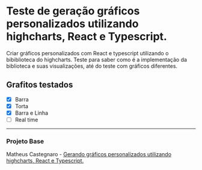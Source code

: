 # Teste de geração gráficos personalizados utilizando highcharts, React e Typescript.

Criar gráficos personalizados com React e typescript utilizando o bibiblioteca do highcharts. Teste para saber como é a implementação da biblioteca e suas visualizações, até do teste com gráficos diferentes. 

## Grafitos testados

- [x] Barra
- [x] Torta
- [x] Barra e Linha
- [ ] Real time

___
### Projeto Base

Matheus Castegnaro - [Gerando gráficos personalizados utilizando highcharts, React e Typescript.](https://github.com/rocketseat-experts-club/rs-ec-react-highchart-analytics-2021-11)





